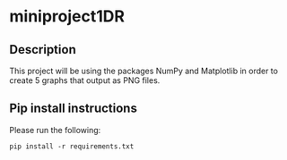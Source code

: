 # miniproject1DR
## Description
This project will be using the packages NumPy and Matplotlib in order to create 5 graphs that output as PNG files.
## Pip install instructions
Please run the following:
```
pip install -r requirements.txt
```
